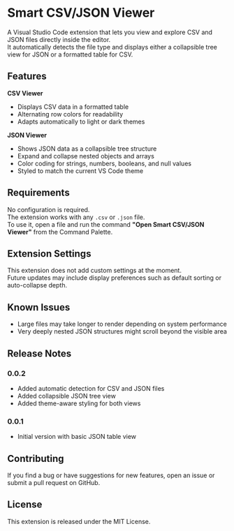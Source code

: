 # Smart CSV/JSON Viewer

A Visual Studio Code extension that lets you view and explore CSV and JSON files directly inside the editor.  
It automatically detects the file type and displays either a collapsible tree view for JSON or a formatted table for CSV.

## Features

**CSV Viewer**  
- Displays CSV data in a formatted table  
- Alternating row colors for readability  
- Adapts automatically to light or dark themes  

**JSON Viewer**  
- Shows JSON data as a collapsible tree structure  
- Expand and collapse nested objects and arrays  
- Color coding for strings, numbers, booleans, and null values  
- Styled to match the current VS Code theme  

## Requirements

No configuration is required.  
The extension works with any `.csv` or `.json` file.  
To use it, open a file and run the command **"Open Smart CSV/JSON Viewer"** from the Command Palette.

## Extension Settings

This extension does not add custom settings at the moment.  
Future updates may include display preferences such as default sorting or auto-collapse depth.

## Known Issues

- Large files may take longer to render depending on system performance  
- Very deeply nested JSON structures might scroll beyond the visible area

## Release Notes

### 0.0.2
- Added automatic detection for CSV and JSON files  
- Added collapsible JSON tree view  
- Added theme-aware styling for both views  

### 0.0.1
- Initial version with basic JSON table view

## Contributing

If you find a bug or have suggestions for new features, open an issue or submit a pull request on GitHub.

## License

This extension is released under the MIT License.
